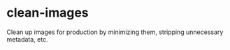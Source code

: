 clean-images
============

Clean up images for production by minimizing them, stripping unnecessary metadata, etc.
